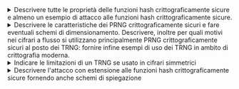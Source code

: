 <details>
  <summary>Descrivere tutte le proprietà delle funzioni hash crittograficamente sicure e almeno un esempio di attacco alle funzioni hash crittograficamente sicure.
</summary>

  **Una funzione hash crittograficamente sicura deve soddisfare le seguenti proprietà:**  

1. **Efficienza**  
   Deve essere computazionalmente facile calcolare l’hash \( H(x) \) per ogni input \( x \) indipendentemente dalla sua lunghezza.

2. **Unidirezionalità**  
   Deve essere computazionalmente difficile risalire all’input \( x \) data solo l'impronta\( H(x) \).

3. **Resistenza debole alle collisioni**  
   Dato un input \( x \), deve essere difficile trovare un altro input \( y \ne x \) tale che \( H(y) = H(x) \).

4. **Resistenza forte alle collisioni**  
   Deve essere difficile trovare qualsiasi coppia di input distinti \( (x, y) \) tale che \( H(x) = H(y) \).

## Esempio di attacco: Birthday Attack

Il **Birthday Attack** è un attacco crittografico che sfrutta il paradosso del compleanno per trovare collisioni in una funzione hash.

- **Obiettivo**: trovare due input differenti \( x \) e \( y \) tali che \( H(x) = H(y) \).
- **Utilizzo**: può essere usato, ad esempio, per ottenere la firma digitale su un documento apparentemente innocuo e riutilizzarla su un altro documento malevolo con lo stesso hash.
- **Motivazione**: la probabilità di collisione aumenta con il numero di tentativi effettuati, rendendo questo attacco efficace per funzioni hash con output troppo corto.

</details>

<details>
  <summary>Descrivere le caratteristiche dei PRNG crittograficamente sicuri e fare eventuali schemi di dimensionamento. Descrivere, inoltre per quali motivi nei cifrari a flusso si utilizzano principalmente PRNG crittograficamente sicuri al posto dei TRNG: fornire infine esempi di uso dei TRNG in ambito di crittografia moderna.
</summary>

**I PRNG** crittograficamente sicuri devono avere le seguenti caratteristiche:

  **Casualità dei bit di uscita:** che si verifica sottoponendo l’uscita ad una serie di test statistici previsti dallo standard FIPS 140-2
**Imprevedibilità dei bit di uscita:** che si verifica sottoponendo l’uscita del componente al test next-bit che considera L bit e a partire da essi verifica se esiste un protocollo polinomiale in grado di predire con una probabilità maggiore di 0.5 il bit (L+1)-esimo.
**Indeducibilità del seme:** Deve essere computazionalmente infattibile per un intrusore riuscire a risalire ai bit precedenti fino al seme iniziale. Questa caratteristica è garantita dall’utilizzo di una funzione unidirezionale al posto o della funzione G di calcolo dello stato futuro, o della funzione F di uscita, dell’automa a stati finiti con cui è implementato il PRNG crittografico.
4
Per garantire sicurezza, la lunghezza del seed deve essere almeno pari al livello di sicurezza desiderato. Esempio:

Sicurezza a 128 bit ⇒ seed di almeno 128 bit.

Sicurezza a 256 bit ⇒ seed di almeno 256 bit.

Nei **cifrari a flusso** si utilizzano principalmente PRNG crittograficamente sicuri al posto dei TRNG perché questi ultimi hanno un grosso limite legato alla frequenza di generazione. La maggior parte degli scenari applicativi richiede una frequenza molto alta di generazione di chiave che il TRNG non può garantire, perché quest’ultimo estrae bit casuali da fenomeni fisici che non si verificano in base alle nostre esigenze. Un secondo motivo è legato alla non riproducibilità del flusso di uscita che caratterizza i TRNG e che è fondamentale ai fini dell’implementazione di un cifrario a flusso.
**Esempi di utilizzo** di TRNG in ambito della crittografia moderna sono tutti i componenti crittografici che richiedono un seed iniziale casuale, imprevedibile e indeducibile come appunto i PRNG crittograficamente sicuri, oppure una chiave segreta che necessariamente deve essere generata in modo da essere casuale, imprevedibile e indeducibile, come le funzioni di Encryption.

</details>
<details>
<summary>Indicare le limitazioni di un TRNG se usato in cifrari simmetrici</summary>
Le limitazioni nell’uso di un TRNG per implementare un cifrario simmetrico si evidenziano nel caso di cifrari a flusso.
Nei cifrari a flusso non è possibile utilizzare TRNG per la generazione del flusso di chiave perché c’è un limite intrinseco legato alla frequenza di generazione. La maggior parte degli scenari applicativi richiede una frequenza molto alta di generazione di chiave che il TRNG non può garantire, perché quest’ultimo estrae bit casuali da fenomeni fisici che non si verificano in base alle nostre esigenze. Un secondo motivo è legato alla non riproducibilità del flusso di uscita che caratterizza i TRNG e che è fondamentale ai fini dell’implementazione di un cifrario a flusso.

</details>

<details>
<summary>Descrivere l'attacco con estensione alle funzioni hash crittograficamente sicure fornendo anche schemi di spiegazione</summary>
L’attacco con estensione della lunghezza del messaggio, conosciuto come length extension attack, è un attacco crittografico che sfrutta una debolezza strutturale di molte funzioni hash classiche, come MD5, SHA-1 e SHA-2, tutte costruite secondo lo schema di Merkle-Damgård. Questo schema prevede che il messaggio venga diviso in blocchi e che ogni blocco venga elaborato iterativamente, aggiornando uno stato interno (detto chaining value) che alla fine produce l’impronta (hash) del messaggio. Inoltre, queste funzioni aggiungono automaticamente un padding al messaggio prima di calcolare l’hash, in base alla lunghezza del messaggio originale. In contesti in cui si desidera autenticare un messaggio m usando un segreto condiviso s con una costruzione come H(s || m), questa struttura può essere sfruttata da un attaccante che voglia estendere il messaggio originale con contenuto arbitrario senza conoscere il segreto s. Supponiamo che un mittente (Alice) invii a un destinatario (Bob) un messaggio m accompagnato da H(s || m), per dimostrare che il messaggio proviene da una fonte legittima. Un attaccante che intercetta questa comunicazione ottiene sia m che H(s || m) ma non conosce s. Tuttavia, conoscendo la lunghezza del messaggio m e stimando quella del segreto s (ad esempio, 16 byte), l’attaccante può calcolare quale padding verrebbe automaticamente aggiunto a s || m dalla funzione hash. Poiché lo stato interno della funzione hash dopo aver processato s || m è noto (è esattamente H(s || m)), l’attaccante può riutilizzare questo stato interno come punto di partenza per continuare la computazione dell’hash, aggiungendo un nuovo blocco di dati m′ scelto arbitrariamente. In questo modo, ottiene un nuovo valore hash H(s || m || padding || m′) senza conoscere il segreto, ma solo riutilizzando ciò che la funzione hash avrebbe fatto internamente. Il risultato è che l’attaccante può costruire un nuovo messaggio m* = m || padding || m′ e un hash falso valido, che sarà accettato dal destinatario come se provenisse da Alice, poiché il valore dell’hash combacia con quello che il destinatario calcolerebbe normalmente. Questo attacco si basa quindi sulla possibilità di estendere un messaggio autenticato senza invalidare il codice di autenticazione, semplicemente continuando la computazione dell’hash già avviata, sfruttando la struttura iterativa e il padding automatico. È importante notare che questo attacco è possibile solo se il segreto viene anteposto al messaggio (s || m), non se viene posto alla fine (m || s), perché in quest’ultimo caso l’attaccante non può calcolare l’hash corretto senza conoscere il segreto. Le contromisure principali consistono nell’uso di HMAC (Hash-based Message Authentication Code), una costruzione sicura che include il segreto in maniera resistente a questo tipo di estensione, e nell’adozione di funzioni hash più moderne come SHA-3, che non seguono lo schema di Merkle-Damgård e sono quindi immuni a questa classe di attacchi.
![lenght](images/lenght.png)
</details>

